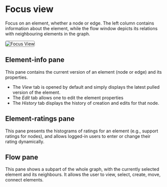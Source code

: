 # Focus view

Focus on an element, whether a node or edge.
The left column contains information about the element, while the flow window depicts its relations with neighbouring elements in the graph.

<img src="../focus_view_example.png" alt="Focus View" style="border: 1px solid grey; border-radius: 4px" />

## Element-info pane

This pane contains the current version of an element (node or edge) and its properties.

* The *View* tab is opened by default and simply displays the latest pulled version of the element.
* The *Edit* tab allows one to edit the element properties
* The *History* tab displays the history of creation and edits for that node.

## Element-ratings pane

This pane presents the histograms of ratings for an element (e.g., support ratings for nodes), and allows logged-in users to enter or change their rating dynamically.


## Flow pane

This pane shows a subpart of the whole graph, with the currently selected element and its neighbours. It allows the user to view, select, create, move, connect elements.
